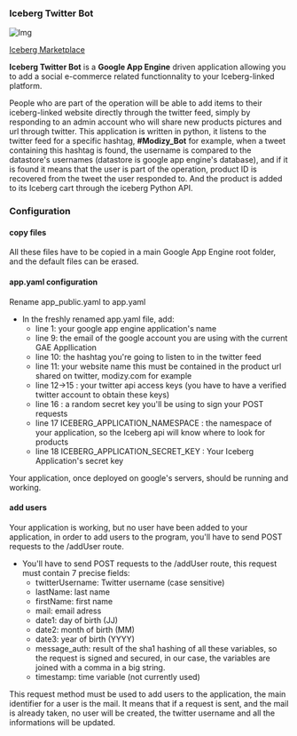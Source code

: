 ### Iceberg Twitter Bot

![Img](http://twitterbotid.appspot.com/style/TBBI.png)

[Iceberg Marketplace](http://www.iceberg-marketplace.com)

**Iceberg Twitter Bot** is a **Google App Engine** driven application allowing you to add a social e-commerce related functionnality to your Iceberg-linked platform. 

People who are part of the operation will be able to add items to their iceberg-linked website directly through the twitter feed, simply by responding to an admin account who will share new products pictures and url through twitter. This application is written in python, it listens to the twitter feed for a specific hashtag, **#Modizy_Bot** for example, when a tweet containing this hashtag is found, the username is compared to the datastore's usernames (datastore is google app engine's database), and if it is found it means that the user is part of the operation, product ID is recovered from the tweet the user responded to. And the product is added to its Iceberg cart through the iceberg Python API.

### Configuration

#### copy files

All these files have to be copied in a main Google App Engine root folder, and the default files can be erased.

#### app.yaml configuration

Rename app_public.yaml to app.yaml

* In the freshly renamed app.yaml file, add:
    * line 1: your google app engine application's name 
    * line 9: the email of the google account you are using with the current GAE Appllication
    * line 10: the hashtag you're going to listen to in the twitter feed
    * line 11: your website name this must be contained in the product url shared on twitter, modizy.com for example
    * line 12->15 : your twitter api access keys (you have to have a verified twitter account to obtain these keys)
    * line 16 : a random secret key you'll be using to sign your POST requests
    * line 17 ICEBERG_APPLICATION_NAMESPACE : the namespace of your application, so the Iceberg api will know where to look for products
    * line 18 ICEBERG_APPLICATION_SECRET_KEY : Your Iceberg Application's secret key

Your application, once deployed on google's servers, should be running and working.

#### add users

Your application is working, but no user have been added to your application, in order to add users to the program, you'll have to send POST requests to the /addUser route.

* You'll have to send POST requests to the /addUser route, this request must contain 7 precise fields:
    * twitterUsername: Twitter username (case sensitive)
    * lastName: last name
    * firstName: first name
    * mail: email adress
    * date1: day of birth (JJ)
    * date2: month of birth (MM)
    * date3: year of birth (YYYY)
    * message_auth: result of the sha1 hashing of all these variables, so the request is signed and secured, in our case, the variables are joined with a comma in a big string.
    * timestamp: time variable (not currently used)

This request method must be used to add users to the application, the main identifier for a user is the mail. It means that if a request is sent, and the mail is already taken, no user will be created, the twitter username and all the informations will be updated.

